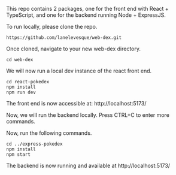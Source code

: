 This repo contains 2 packages, one for the front end with React + TypeScript, and one for the backend running Node + ExpressJS.

To run locally, please clone the repo.

```
https://github.com/lanelevesque/web-dex.git
```

Once cloned, navigate to your new web-dex directory.

```
cd web-dex
```

We will now run a local dev instance of the react front end.

```
cd react-pokedex
npm install
npm run dev
```

The front end is now accessible at: http://localhost:5173/

Now, we will run the backend locally.
Press CTRL+C to enter more commands.

Now, run the following commands.

```
cd ../express-pokedex
npm install
npm start
```

The backend is now running and available at http://localhost:5173/
